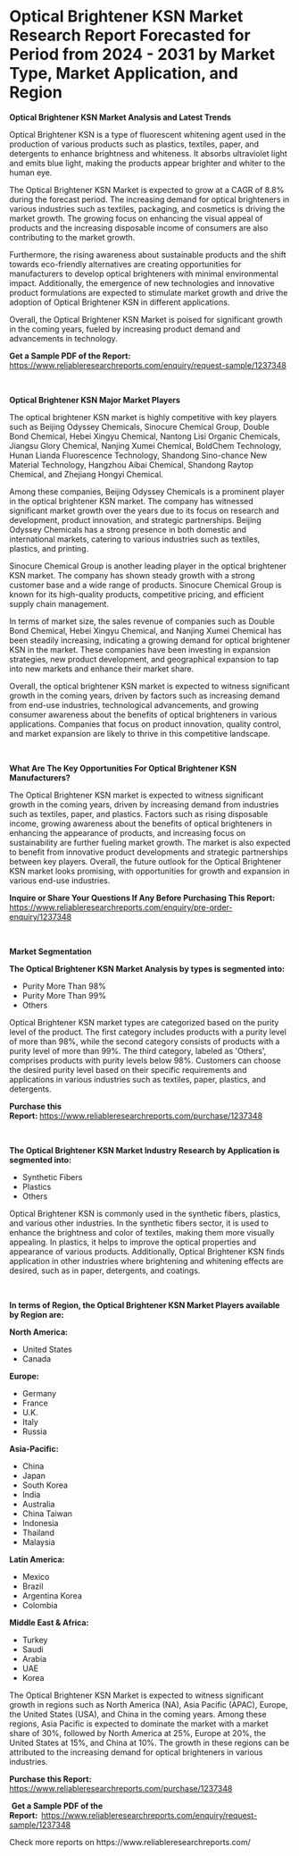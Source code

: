 <p><h1>Optical Brightener KSN Market Research Report Forecasted for Period from 2024 -  2031 by Market Type, Market Application, and Region</h1></p><p><strong>Optical Brightener KSN Market Analysis and Latest Trends</strong></p>
<p><p>Optical Brightener KSN is a type of fluorescent whitening agent used in the production of various products such as plastics, textiles, paper, and detergents to enhance brightness and whiteness. It absorbs ultraviolet light and emits blue light, making the products appear brighter and whiter to the human eye.</p><p>The Optical Brightener KSN Market is expected to grow at a CAGR of 8.8% during the forecast period. The increasing demand for optical brighteners in various industries such as textiles, packaging, and cosmetics is driving the market growth. The growing focus on enhancing the visual appeal of products and the increasing disposable income of consumers are also contributing to the market growth.</p><p>Furthermore, the rising awareness about sustainable products and the shift towards eco-friendly alternatives are creating opportunities for manufacturers to develop optical brighteners with minimal environmental impact. Additionally, the emergence of new technologies and innovative product formulations are expected to stimulate market growth and drive the adoption of Optical Brightener KSN in different applications.</p><p>Overall, the Optical Brightener KSN Market is poised for significant growth in the coming years, fueled by increasing product demand and advancements in technology.</p></p>
<p><strong>Get a Sample PDF of the Report:&nbsp;</strong> <a href="https://www.reliableresearchreports.com/enquiry/request-sample/1237348">https://www.reliableresearchreports.com/enquiry/request-sample/1237348</a></p>
<p>&nbsp;</p>
<p><strong>Optical Brightener KSN Major Market Players</strong></p>
<p><p>The optical brightener KSN market is highly competitive with key players such as Beijing Odyssey Chemicals, Sinocure Chemical Group, Double Bond Chemical, Hebei Xingyu Chemical, Nantong Lisi Organic Chemicals, Jiangsu Glory Chemical, Nanjing Xumei Chemical, BoldChem Technology, Hunan Lianda Fluorescence Technology, Shandong Sino-chance New Material Technology, Hangzhou Aibai Chemical, Shandong Raytop Chemical, and Zhejiang Hongyi Chemical. </p><p>Among these companies, Beijing Odyssey Chemicals is a prominent player in the optical brightener KSN market. The company has witnessed significant market growth over the years due to its focus on research and development, product innovation, and strategic partnerships. Beijing Odyssey Chemicals has a strong presence in both domestic and international markets, catering to various industries such as textiles, plastics, and printing.</p><p>Sinocure Chemical Group is another leading player in the optical brightener KSN market. The company has shown steady growth with a strong customer base and a wide range of products. Sinocure Chemical Group is known for its high-quality products, competitive pricing, and efficient supply chain management.</p><p>In terms of market size, the sales revenue of companies such as Double Bond Chemical, Hebei Xingyu Chemical, and Nanjing Xumei Chemical has been steadily increasing, indicating a growing demand for optical brightener KSN in the market. These companies have been investing in expansion strategies, new product development, and geographical expansion to tap into new markets and enhance their market share.</p><p>Overall, the optical brightener KSN market is expected to witness significant growth in the coming years, driven by factors such as increasing demand from end-use industries, technological advancements, and growing consumer awareness about the benefits of optical brighteners in various applications. Companies that focus on product innovation, quality control, and market expansion are likely to thrive in this competitive landscape.</p></p>
<p>&nbsp;</p>
<p><strong>What Are The Key Opportunities For Optical Brightener KSN Manufacturers?</strong></p>
<p><p>The Optical Brightener KSN market is expected to witness significant growth in the coming years, driven by increasing demand from industries such as textiles, paper, and plastics. Factors such as rising disposable income, growing awareness about the benefits of optical brighteners in enhancing the appearance of products, and increasing focus on sustainability are further fueling market growth. The market is also expected to benefit from innovative product developments and strategic partnerships between key players. Overall, the future outlook for the Optical Brightener KSN market looks promising, with opportunities for growth and expansion in various end-use industries.</p></p>
<p><strong>Inquire or Share Your Questions If Any Before Purchasing This Report:</strong> <a href="https://www.reliableresearchreports.com/enquiry/pre-order-enquiry/1237348">https://www.reliableresearchreports.com/enquiry/pre-order-enquiry/1237348</a></p>
<p>&nbsp;</p>
<p><strong>Market Segmentation</strong></p>
<p><strong>The Optical Brightener KSN Market Analysis by types is segmented into:</strong></p>
<p><ul><li>Purity More Than 98%</li><li>Purity More Than 99%</li><li>Others</li></ul></p>
<p><p>Optical Brightener KSN market types are categorized based on the purity level of the product. The first category includes products with a purity level of more than 98%, while the second category consists of products with a purity level of more than 99%. The third category, labeled as 'Others', comprises products with purity levels below 98%. Customers can choose the desired purity level based on their specific requirements and applications in various industries such as textiles, paper, plastics, and detergents.</p></p>
<p><strong>Purchase this Report:&nbsp;</strong><a href="https://www.reliableresearchreports.com/purchase/1237348">https://www.reliableresearchreports.com/purchase/1237348</a></p>
<p>&nbsp;</p>
<p><strong>The Optical Brightener KSN Market Industry Research by Application is segmented into:</strong></p>
<p><ul><li>Synthetic Fibers</li><li>Plastics</li><li>Others</li></ul></p>
<p><p>Optical Brightener KSN is commonly used in the synthetic fibers, plastics, and various other industries. In the synthetic fibers sector, it is used to enhance the brightness and color of textiles, making them more visually appealing. In plastics, it helps to improve the optical properties and appearance of various products. Additionally, Optical Brightener KSN finds application in other industries where brightening and whitening effects are desired, such as in paper, detergents, and coatings.</p></p>
<p>&nbsp;</p>
<p><strong>In terms of Region, the Optical Brightener KSN Market Players available by Region are:</strong></p>
<p>
    <p> <strong> North America: </strong>
        <ul>
            <li>United States</li>
            <li>Canada</li>
        </ul>
        </p> 
    <p> <strong> Europe: </strong>
        <ul>
            <li>Germany</li>
            <li>France</li>
            <li>U.K.</li>
            <li>Italy</li>
            <li>Russia</li>
        </ul>
        </p> 
    <p> <strong> Asia-Pacific: </strong>
        <ul>
            <li>China</li>
            <li>Japan</li>
            <li>South Korea</li>
            <li>India</li>
            <li>Australia</li>
            <li>China Taiwan</li>
            <li>Indonesia</li>
            <li>Thailand</li>
            <li>Malaysia</li>
        </ul>
        </p> 
    <p> <strong> Latin America: </strong>
        <ul>
            <li>Mexico</li>
            <li>Brazil</li>
            <li>Argentina Korea</li>
            <li>Colombia</li>
        </ul>
        </p> 
    <p> <strong> Middle East & Africa: </strong>
        <ul>
            <li>Turkey</li>
            <li>Saudi</li>
            <li>Arabia</li>
            <li>UAE</li>
            <li>Korea</li>
        </ul>
    </p>
    </p>
<p><p>The Optical Brightener KSN Market is expected to witness significant growth in regions such as North America (NA), Asia Pacific (APAC), Europe, the United States (USA), and China in the coming years. Among these regions, Asia Pacific is expected to dominate the market with a market share of 30%, followed by North America at 25%, Europe at 20%, the United States at 15%, and China at 10%. The growth in these regions can be attributed to the increasing demand for optical brighteners in various industries.</p></p>
<p><strong>Purchase this Report: </strong><a href="https://www.reliableresearchreports.com/purchase/1237348">https://www.reliableresearchreports.com/purchase/1237348</a></p>
<p>&nbsp;<strong>Get a Sample PDF of the Report:&nbsp;&nbsp;</strong><a href="https://www.reliableresearchreports.com/enquiry/request-sample/1237348">https://www.reliableresearchreports.com/enquiry/request-sample/1237348</a></p>
<p><strong></strong></p>
<p>Check more reports on https://www.reliableresearchreports.com/</p>
